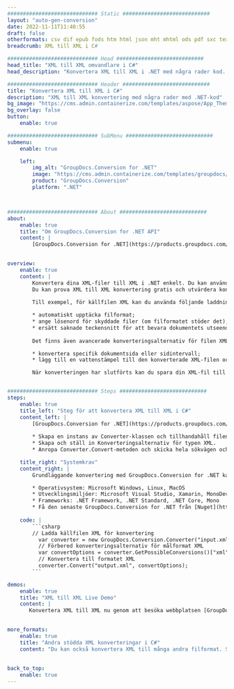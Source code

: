 ```yaml
---
############################# Static ############################
layout: "auto-gen-conversion"
date: 2022-11-11T11:40:55
draft: false
otherformats: csv dif epub fods htm html json mht mhtml ods pdf sxc tex tsv xlam xls xlsb xlsm xlsx xlt xltm xltx xml xps
breadcrumb: XML till XML i C#

############################# Head ############################
head_title: "XML till XML omvandlare i C#"
head_description: "Konvertera XML till XML i .NET med några rader kod. Använd GroupDocs Document Conversion API för att konvertera över 160 filformat."

############################# Header ############################
title: "Konvertera XML till XML i C#"
description: "XML till XML konvertering med några rader med .NET-kod"
bg_image: "https://cms.admin.containerize.com/templates/aspose/App_Themes/V3/images/bg/header1.png"
bg_overlay: false
button:
    enable: true

############################# SubMenu ############################
submenu:
    enable: true

    left:
        img_alt: "GroupDocs.Conversion for .NET"
        image: "https://cms.admin.containerize.com/templates/groupdocs/images/product-logos/90x90-noborder/groupdocs-conversion-net.png"
        product: "GroupDocs.Conversion"
        platform: ".NET"



############################# About ############################
about:
    enable: true
    title: "Om GroupDocs.Conversion for .NET API"
    content: |
        [GroupDocs.Conversion for .NET](https://products.groupdocs.com/conversion/net/) kan användas för att konvertera Microsoft Word, Excel, PowerPoint, PDF, Visio och andra format. GroupDocs.Conversion är ett fristående API som är lämpligt för back-end och interna system där hög prestanda krävs. Det beror inte på någon programvara som Microsoft eller Open Office.
    

overview:
    enable: true
    content: |
        Konvertera dina XML-filer till XML i .NET enkelt. Du kan använda bara ett par C# kodrader i valfri plattform som du vill, som - Windows, Linux, macOS.
        Du kan prova XML till XML konvertering gratis och utvärdera konverteringsresultatens kvalitet. Tillsammans med enkla filkonverteringsscenarier kan du prova mer avancerade alternativ för att ladda källfilen XML och för att spara resultatet XML. 
        
        Till exempel, för källfilen XML kan du använda följande laddningsalternativ:

        * automatiskt upptäcka filformat;
        * ange lösenord för skyddade filer (om filformatet stöder det);
        * ersätt saknade teckensnitt för att bevara dokumentets utseende.
        
        Det finns även avancerade konverteringsalternativ för filen XML:

        * konvertera specifik dokumentsida eller sidintervall;
        * lägg till en vattenstämpel till den konverterade XML-filen och många fler.

        När konverteringen har slutförts kan du spara din XML-fil till den lokala filsökvägen eller någon tredje parts lagring som FTP, Amazon S3, Google Drive, Dropbox etc. Observera - för att konvertera XML till {{ TO}} det finns inget behov av någon ytterligare programvara installerad - som MS Office, Open Office, Adobe Acrobat Reader etc.


############################# Steps ############################
steps:
    enable: true
    title_left: "Steg för att konvertera XML till XML i C#"
    content_left: |
        [GroupDocs.Conversion for .NET](https://products.groupdocs.com/conversion/net/) gör det enkelt för utvecklare att konvertera en XML-fil till XML med några rader kod.
        
        * Skapa en instans av Converter-klassen och tillhandahåll filen XML med den fullständiga sökvägen
        * Skapa och ställ in Konverteringsalternativ för typen XML.
        * Anropa Converter.Convert-metoden och skicka hela sökvägen och formatet (XML) som en parameter

    title_right: "Systemkrav"
    content_right: |
        Grundläggande konvertering med GroupDocs.Conversion for .NET kan göras med bara några enkla steg. Våra API:er stöds på alla större plattformar och operativsystem. Innan du kör koden nedan, se till att du har följande förutsättningar installerade på ditt system.

        * Operativsystem: Microsoft Windows, Linux, MacOS
        * Utvecklingsmiljöer: Microsoft Visual Studio, Xamarin, MonoDevelop
        * Frameworks: .NET Framework, .NET Standard, .NET Core, Mono
        * Få den senaste GroupDocs.Conversion for .NET från [Nuget](https://www.nuget.org/packages/groupdocs.conversion)
         
    code: |
        ```csharp    
        // Ladda källfilen XML för konvertering
          var converter = new GroupDocs.Conversion.Converter("input.xml");
          // Förbered konverteringsalternativ för målformat XML
          var convertOptions = converter.GetPossibleConversions()["xml"].ConvertOptions;
          // Konvertera till formatet XML
          converter.Convert("output.xml", convertOptions);
        ```

demos:
    enable: true
    title: "XML till XML Live Demo"
    content: |
       Konvertera XML till XML nu genom att besöka webbplatsen [GroupDocs.Conversion App](https://products.groupdocs.app/conversion/family). Onlinedemo har följande fördelar
          

more_formats:
    enable: true
    title: "Andra stödda XML konverteringar i C#"
    content: "Du kan också konvertera XML till många andra filformat. Se listan nedan."
       
       
back_to_top:
    enable: true
---
```


